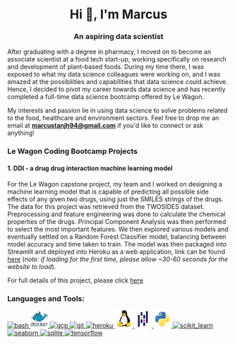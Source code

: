 <h1 align="center">Hi 👋, I'm Marcus</h1>
<h3 align="center">An aspiring data scientist</h3>

After graduating with a degree in pharmacy, I moved on to become an associate scientist at a food tech start-up, working specifically on research and development of plant-based foods. During my time there, I was exposed to what my data science colleagues were working on, and I was amazed at the possibilities and capabilities that data science could achieve. Hence, I decided to pivot my career towards data science and has recently completed a full-time data science bootcamp offered by Le Wagon.

My interests and passion lie in using data science to solve problems related to the food, healthcare and environment sectors. Feel free to drop me an email at **marcustanjh94@gmail.com** if you'd like to connect or ask anything!

### Le Wagon Coding Bootcamp Projects

#### 1. DDI - a drug drug interaction machine learning model
For the Le Wagon capstone project, my team and I worked on designing a machine learning model that is capable of predicting all possible side effects of any given two drugs, using just the SMILES strings of the drugs. The data for this project was retrieved from the TWOSIDES dataset. Preprocessing and feature engineering was done to  calculate the chemical properties of the drugs. Principal Component Analysis was then performed to select the most important features. We then explored various models and eventually settled on a Random Forest Classifier model, balancing between model accuracy and time taken to train. The model was then packaged into Streamlit and deployed into Heroku as a web application, link can be found [here](https://ddi-lewagon.herokuapp.com/) (*note: if loading for the first time, please allow ~30-60 seconds for the website to load*).

For full details of this project, please click [here](https://github.com/marcustan-94/ddi)


<h3 align="left">Languages and Tools:</h3>
<p align="left"> <a href="https://www.gnu.org/software/bash/" target="_blank" rel="noreferrer"> <img src="https://www.vectorlogo.zone/logos/gnu_bash/gnu_bash-icon.svg" alt="bash" width="40" height="40"/> </a> <a href="https://www.docker.com/" target="_blank" rel="noreferrer"> <img src="https://raw.githubusercontent.com/devicons/devicon/master/icons/docker/docker-original-wordmark.svg" alt="docker" width="40" height="40"/> </a> <a href="https://cloud.google.com" target="_blank" rel="noreferrer"> <img src="https://www.vectorlogo.zone/logos/google_cloud/google_cloud-icon.svg" alt="gcp" width="40" height="40"/> </a> <a href="https://git-scm.com/" target="_blank" rel="noreferrer"> <img src="https://www.vectorlogo.zone/logos/git-scm/git-scm-icon.svg" alt="git" width="40" height="40"/> </a> <a href="https://heroku.com" target="_blank" rel="noreferrer"> <img src="https://www.vectorlogo.zone/logos/heroku/heroku-icon.svg" alt="heroku" width="40" height="40"/> </a> <a href="https://www.linux.org/" target="_blank" rel="noreferrer"> <img src="https://raw.githubusercontent.com/devicons/devicon/master/icons/linux/linux-original.svg" alt="linux" width="40" height="40"/> </a> <a href="https://pandas.pydata.org/" target="_blank" rel="noreferrer"> <img src="https://raw.githubusercontent.com/devicons/devicon/2ae2a900d2f041da66e950e4d48052658d850630/icons/pandas/pandas-original.svg" alt="pandas" width="40" height="40"/> </a> <a href="https://www.python.org" target="_blank" rel="noreferrer"> <img src="https://raw.githubusercontent.com/devicons/devicon/master/icons/python/python-original.svg" alt="python" width="40" height="40"/> </a> <a href="https://scikit-learn.org/" target="_blank" rel="noreferrer"> <img src="https://upload.wikimedia.org/wikipedia/commons/0/05/Scikit_learn_logo_small.svg" alt="scikit_learn" width="40" height="40"/> </a> <a href="https://seaborn.pydata.org/" target="_blank" rel="noreferrer"> <img src="https://seaborn.pydata.org/_images/logo-mark-lightbg.svg" alt="seaborn" width="40" height="40"/> </a> <a href="https://www.sqlite.org/" target="_blank" rel="noreferrer"> <img src="https://www.vectorlogo.zone/logos/sqlite/sqlite-icon.svg" alt="sqlite" width="40" height="40"/> </a> <a href="https://www.tensorflow.org" target="_blank" rel="noreferrer"> <img src="https://www.vectorlogo.zone/logos/tensorflow/tensorflow-icon.svg" alt="tensorflow" width="40" height="40"/> </a> </p>
